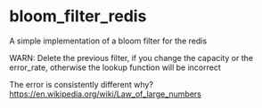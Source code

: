 # bloom_filter_redis
A simple implementation of a bloom filter for the redis

WARN: Delete the previous filter, if you change the capacity or the error_rate, otherwise the lookup function will be incorrect

The error is consistently different why? https://en.wikipedia.org/wiki/Law_of_large_numbers
